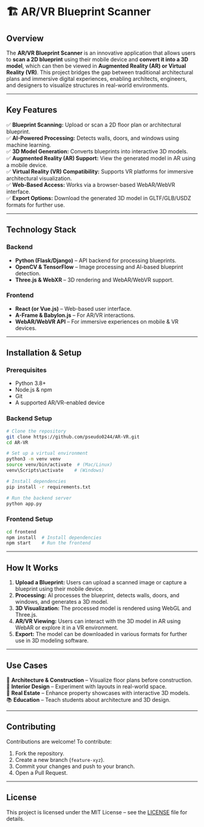 # 🏗️ AR/VR Blueprint Scanner

## **Overview**
The **AR/VR Blueprint Scanner** is an innovative application that allows users to **scan a 2D blueprint** using their mobile device and **convert it into a 3D model**, which can then be viewed in **Augmented Reality (AR) or Virtual Reality (VR)**. This project bridges the gap between traditional architectural plans and immersive digital experiences, enabling architects, engineers, and designers to visualize structures in real-world environments.

---
## **Key Features**
✅ **Blueprint Scanning:** Upload or scan a 2D floor plan or architectural blueprint.  
✅ **AI-Powered Processing:** Detects walls, doors, and windows using machine learning.  
✅ **3D Model Generation:** Converts blueprints into interactive 3D models.  
✅ **Augmented Reality (AR) Support:** View the generated model in AR using a mobile device.  
✅ **Virtual Reality (VR) Compatibility:** Supports VR platforms for immersive architectural visualization.  
✅ **Web-Based Access:** Works via a browser-based WebAR/WebVR interface.  
✅ **Export Options:** Download the generated 3D model in GLTF/GLB/USDZ formats for further use.  

---
## **Technology Stack**
### **Backend**  
- **Python (Flask/Django)** – API backend for processing blueprints.
- **OpenCV & TensorFlow** – Image processing and AI-based blueprint detection.
- **Three.js & WebXR** – 3D rendering and WebAR/WebVR support.

### **Frontend**  
- **React (or Vue.js)** – Web-based user interface.
- **A-Frame & Babylon.js** – For AR/VR interactions.
- **WebAR/WebVR API** – For immersive experiences on mobile & VR devices.

---
## **Installation & Setup**
### **Prerequisites**
- Python 3.8+
- Node.js & npm
- Git
- A supported AR/VR-enabled device

### **Backend Setup**
```sh
# Clone the repository
git clone https://github.com/pseudo0244/AR-VR.git
cd AR-VR

# Set up a virtual environment
python3 -m venv venv
source venv/bin/activate  # (Mac/Linux)
venv\Scripts\activate    # (Windows)

# Install dependencies
pip install -r requirements.txt

# Run the backend server
python app.py
```

### **Frontend Setup**
```sh
cd frontend
npm install  # Install dependencies
npm start    # Run the frontend
```

---
## **How It Works**
1. **Upload a Blueprint:** Users can upload a scanned image or capture a blueprint using their mobile device.
2. **Processing:** AI processes the blueprint, detects walls, doors, and windows, and generates a 3D model.
3. **3D Visualization:** The processed model is rendered using WebGL and Three.js.
4. **AR/VR Viewing:** Users can interact with the 3D model in AR using WebAR or explore it in a VR environment.
5. **Export:** The model can be downloaded in various formats for further use in 3D modeling software.

---
## **Use Cases**
🏢 **Architecture & Construction** – Visualize floor plans before construction.  
📐 **Interior Design** – Experiment with layouts in real-world space.  
🏡 **Real Estate** – Enhance property showcases with interactive 3D models.  
📚 **Education** – Teach students about architecture and 3D design.  

---
## **Contributing**
Contributions are welcome! To contribute:
1. Fork the repository.
2. Create a new branch (`feature-xyz`).
3. Commit your changes and push to your branch.
4. Open a Pull Request.

---
## **License**
This project is licensed under the MIT License – see the [LICENSE](LICENSE) file for details.
